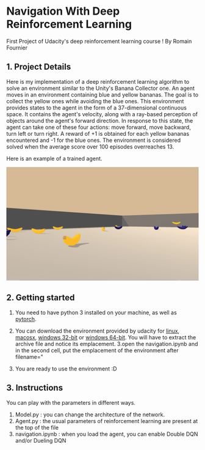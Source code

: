 # Navigation With Deep Reinforcement Learning
 First Project of Udacity's deep reinforcement learning course !
By Romain Fournier

## 1. Project Details
 Here is my implementation of a deep reinforcement learning algorithm to solve an environment similar to the Unity's Banana Collector one. An agent moves in an environment containing blue and yellow bananas. The goal is to collect the yellow ones while avoiding the blue ones. This environment provides states to the agent in the form of a 37-dimensional continuous space. It contains the agent's velocity, along with a ray-based perception of objects around the agent's forward direction. In response to this state, the agent can take one of these four actions: move forward, move backward, turn left or turn right. A reward of +1 is obtained for each yellow bananas encountered and -1 for the blue ones. The environment is considered solved when the average score over 100 episodes overreaches 13.
 
 Here is an example of a trained agent.
 
 ![Alt Text](https://github.com/rmnfournier/navigation-with-deep-reinforcement-learning/blob/master/p1_navigation.gif?raw=true)

## 2. Getting started 
 1. You need to have python 3 installed on your machine, as well as [pytorch](https://pytorch.org/). 
 2. You can download the environment provided by udacity for [linux](https://s3-us-west-1.amazonaws.com/udacity-drlnd/P1/Banana/Banana_Linux.zip), [macosx](https://s3-us-west-1.amazonaws.com/udacity-drlnd/P1/Banana/Banana.app.zip), [windows 32-bit](https://s3-us-west-1.amazonaws.com/udacity-drlnd/P1/Banana/Banana_Windows_x86.zip) or [windows 64-bit](https://s3-us-west-1.amazonaws.com/udacity-drlnd/P1/Banana/Banana_Windows_x86_64.zip).
 You will have to extract the archive file and notice its emplacement.
 3.open the navigation.ipynb and in the second cell, put the emplacement of the environment after filename="

 4. You are ready to use the environment :D
 
## 3. Instructions
 You can play with the parameters in different ways. 
 1. Model.py : you can change the architecture of the network. 
 2. Agent.py : the usual parameters of reinforcement learning are present at the top of the file
 3. navigation.ipynb : when you load the agent, you can enable Double DQN and/or Dueling DQN
 